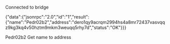 Connected to bridge

{"data":{"jsonrpc":"2.0","id":"1","result":{"name":"Pedr02b2","address":"dero1qy9acrqm2994hs4a8mr72437vasvqqz9kg3kq4v50hztm9mkm3weuqq5rhy7d","status":"OK"}}}

Pedr02b2
Get name to address